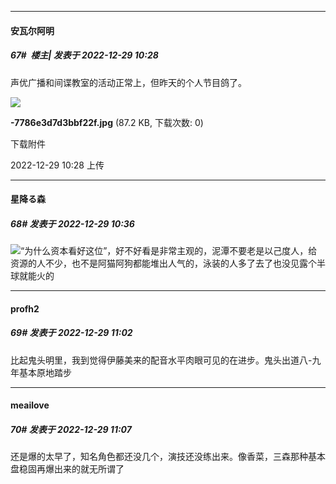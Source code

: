 

*****

####  安瓦尔阿明  
##### 67#         楼主| 发表于 2022-12-29 10:28

声优广播和间谍教室的活动正常上，但昨天的个人节目鸽了。

<img src="https://img.saraba1st.com/forum/202212/29/102837psmo5rsdpos5o89k.jpg" referrerpolicy="no-referrer">

<strong>-7786e3d7d3bbf22f.jpg</strong> (87.2 KB, 下载次数: 0)

下载附件

2022-12-29 10:28 上传



*****

####  星降る森  
##### 68#       发表于 2022-12-29 10:36

<img src="https://static.saraba1st.com/image/smiley/face2017/067.png" referrerpolicy="no-referrer">“为什么资本看好这位”，好不好看是非常主观的，泥潭不要老是以己度人，给资源的人不少，也不是阿猫阿狗都能堆出人气的，泳装的人多了去了也没见露个半球就能火的



*****

####  profh2  
##### 69#       发表于 2022-12-29 11:02

比起鬼头明里，我到觉得伊藤美来的配音水平肉眼可见的在进步。鬼头出道八-九年基本原地踏步

*****

####  meailove  
##### 70#       发表于 2022-12-29 11:07

还是爆的太早了，知名角色都还没几个，演技还没练出来。像香菜，三森那种基本盘稳固再爆出来的就无所谓了

